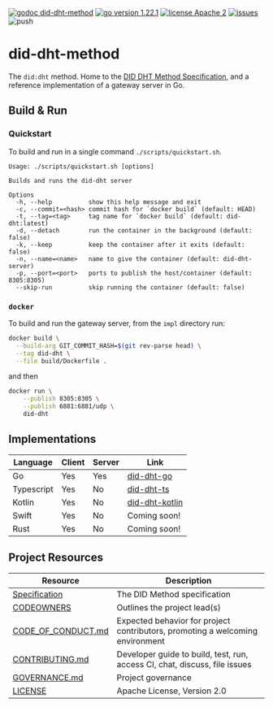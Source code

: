 [![godoc did-dht-method](https://img.shields.io/badge/godoc-did_dht_method-blue)](https://github.com/TBD54566975/did-dht-method/impl)
[![go version 1.22.1](https://img.shields.io/badge/go_version-1.22.1-brightgreen)](https://go.dev/)
[![license Apache 2](https://img.shields.io/badge/license-Apache%202-black)](https://github.com/TBD54566975/did-dht-method/blob/main/LICENSE)
[![issues](https://img.shields.io/github/issues/TBD54566975/did-dht-method)](https://github.com/TBD54566975/did-dht-method/issues)
![push](https://github.com/TBD54566975/did-dht-method/workflows/did-dht-ci/badge.svg?branch=main&event=push)

# did-dht-method

The `did:dht` method. Home to the [DID DHT Method Specification](https://did-dht.com), and a reference implementation of a
gateway server in Go.

## Build & Run

### Quickstart

To build and run in a single command `./scripts/quickstart.sh`.

```
Usage: ./scripts/quickstart.sh [options]

Builds and runs the did-dht server

Options
  -h, --help          show this help message and exit
  -c, --commit=<hash> commit hash for `docker build` (default: HEAD)
  -t, --tag=<tag>     tag name for `docker build` (default: did-dht:latest)
  -d, --detach        run the container in the background (default: false)
  -k, --keep          keep the container after it exits (default: false)
  -n, --name=<name>   name to give the container (default: did-dht-server)
  -p, --port=<port>   ports to publish the host/container (default: 8305:8305)
  --skip-run          skip running the container (default: false)
 ```

### `docker`

To build and run the gateway server, from the `impl` directory run:

```sh
docker build \
  --build-arg GIT_COMMIT_HASH=$(git rev-parse head) \
  --tag did-dht \
  --file build/Dockerfile .
```

and then

```sh
docker run \
    --publish 8305:8305 \
    --publish 6881:6881/udp \
    did-dht
```

## Implementations

| Language   | Client | Server | Link |
| ---------- | ------ | ------ | ---- |
| Go         | Yes    | Yes    | [did-dht-go](./impl) |
| Typescript | Yes    | No     | [did-dht-ts](https://github.com/TBD54566975/web5-js/blob/main/packages/dids/src/did-dht.ts) |
| Kotlin     | Yes    | No     | [did-dht-kotlin](https://github.com/TBD54566975/web5-kt/tree/main/dids/src/main/kotlin/web5/sdk/dids/methods/dht) |
| Swift      | Yes    | No     | Coming soon! |
| Rust       | Yes    | No     | Coming soon! |

## Project Resources

| Resource                                   | Description                                                                    |
| ------------------------------------------ | ------------------------------------------------------------------------------ |
| [Specification](./spec.md)                  | The DID Method specification                                                    |
| [CODEOWNERS](./CODEOWNERS)                 | Outlines the project lead(s)                                                   |
| [CODE_OF_CONDUCT.md](./CODE_OF_CONDUCT.md) | Expected behavior for project contributors, promoting a welcoming environment  |
| [CONTRIBUTING.md](./CONTRIBUTING.md)       | Developer guide to build, test, run, access CI, chat, discuss, file issues      |
| [GOVERNANCE.md](./GOVERNANCE.md)           | Project governance                                                             |
| [LICENSE](./LICENSE)                       | Apache License, Version 2.0                                                    |
